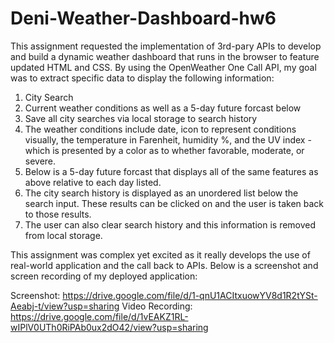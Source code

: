# Deni-Weather-Dashboard-hw6

This assignment requested the implementation of 3rd-pary APIs to develop and build a dynamic weather dashboard that runs in the browser to feature updated HTML and CSS. By using the OpenWeather One Call API, my goal was to extract specific data to display the following information:

1. City Search
2. Current weather conditions as well as a 5-day future forcast below
3. Save all city searches via local storage to search history
4. The weather conditions include date, icon to represent conditions visually, the temperature in Farenheit, humidity %, and the UV index - which is presented by a color as to whether favorable, moderate, or severe.
5. Below is a 5-day future forcast that displays all of the same features as above relative to each day listed.
6. The city search history is displayed as an unordered list below the search input. These results can be clicked on and the user is taken back to those results.
7. The user can also clear search history and this information is removed from local storage.

This assignment was complex yet excited as it really develops the use of real-world application and the call back to APIs. Below is a screenshot and screen recording of my deployed application:

Screenshot: https://drive.google.com/file/d/1-qnU1ACItxuowYV8d1R2tYSt-Aeabj-t/view?usp=sharing
Video Recording: https://drive.google.com/file/d/1vEAKZ1RL-wIPlV0UTh0RiPAb0ux2dO42/view?usp=sharing

